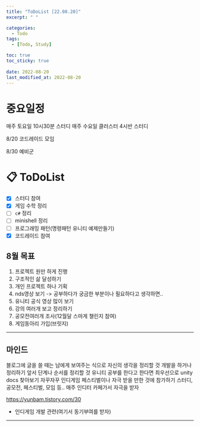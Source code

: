 ```yaml
---
title: "ToDoList [22.08.20]"
excerpt: " "

categories:
  - Todo
tags:
  - [Todo, Study]

toc: true
toc_sticky: true
 
date: 2022-08-20
last_modified_at: 2022-08-20
---
```


# 중요일정

매주 토요일 10시30분 스터디
매주 수요일 클러스터 4시반 스터디

8/20 코드레이드 모임

8/30 예비군

# 📋 ToDoList  

- [x] 스터디 참여 
- [x] 게임 수학 정리
- [ ] `c#` 정리  
- [ ] minishell 정리
- [ ] 프로그래밍 패턴(명령패턴 유니티 예제만들기)
- [x] 코드레이드 참여

## 8월 목표  

1. 프로젝트 원만 하게 진행
2. 구조적인 삶 달성하기
3. 개인 프로젝트 하나 기획
4. nds영상 보기 -> 공부하다가 궁금한 부분이나 필요하다고 생각하면..
5. 유니티 공식 영상 많이 보기
6. 강의 여러개 보고 정리하기
7. 공모전여러개 조사(12월달 스마게 챌린지 참여)
8. 게임동아리 가입(브릿지)

---

## 마인드

블로그에 글을 쓸 때는 남에게 보여주는 식으로 자신의 생각을 정리할 것
개발을 하거나 정리하기 앞서 단계나 순서를 정리할 것
유니티 공부를 한다고 한다면 최우선으로 unity docs 찾아보기
자꾸자꾸 인디게임 페스티벌이나 자극 받을 만한 것에 참가하기
스터디, 공모전, 페스티벌, 모임 등..
매주 인디터 카페가서 자극을 받자

https://yunbam.tistory.com/30
- 인디게임 개발 관련(여기서 동기부여를 받자)

---
